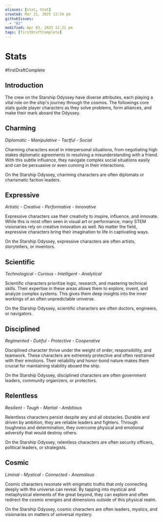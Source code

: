 ```yaml
---
aliases: [stat, Stat]
created: Mar 21, 2025 12:34 pm
githubIssues:
  - "02"
modified: Apr 03, 2025 12:21 pm
tags: [firstDraftComplete]
---
```


# Stats

#firstDraftComplete 

## Introduction

The crew on the Starship Odyssey have diverse attributes, each playing a vital role on the ship's journey through the cosmos. The followings core stats guide player characters as they solve problems, form alliances, and make their mark aboard the Odyssey.

## Charming

*Diplomatic - Manipulative - Tactful - Social*

Charming characters excel in interpersonal situations, from negotiating high stakes diplomatic agreements to resolving a misunderstanding with a friend. With this subtle influence, they navigate complex social situations easily and can be persuasive or even cunning in their interactions.

On the Starship Odyssey, charming characters are often diplomats or charismatic faction leaders.

## Expressive

*Artistic - Creative - Performative - Innovative*

Expressive characters use their creativity to inspire, influence, and innovate. While this is most often seen in visual art or performance, many STEM visionaries rely on creative innovation as well. No matter the field, expressive characters bring their imagination to life in captivating ways.

On the Starship Odyssey, expressive characters are often artists, storytellers, or inventors.

## Scientific

*Technological - Curious - Intelligent - Analytical*

Scientific characters prioritize logic, research, and mastering technical skills. Their expertise in these areas allows them to explore, invent, and analyze complex systems. This gives them deep insights into the inner workings of an often unpredictable universe.

On the Starship Odyssey, scientific characters are often doctors, engineers, or navigators.

## Disciplined

*Regimented - Dutiful - Protective - Cooperative*

Disciplined character thrive under the weight of order, responsibility, and teamwork. These characters are extremely protective and often restrained with their emotions. Their reliability and honor-bond nature makes them crucial for maintaining stability aboard the ship. 

On the Starship Odyssey, disciplined characters are often government leaders, community organizers, or protectors.

## Relentless

*Resilient - Tough - Martial - Ambitious*

Relentless characters persist despite any and all obstacles. Durable and driven by ambition, they are reliable leaders and fighters. Through toughness and determination, they overcome physical and emotional adversity that would destroy others. 

On the Starship Odyssey, relentless characters are often security officers, political leaders, or strategists.

## Cosmic

*Liminal - Mystical - Connected - Anomalous*

Cosmic characters resonate with enigmatic truths that only connecting deeply with the universe can reveal. By tapping into mystical and metaphysical elements of the great beyond, they can explore and often redirect the cosmic energies and dimensions outside of this physical realm.

On the Starship Odyssey, cosmic characters are often leaders, mystics, and visionaries on matters of universal mystery.

